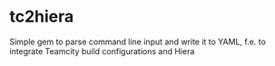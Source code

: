 tc2hiera
========

Simple gem to parse command line input and write it to YAML, f.e. to integrate Teamcity build configurations and Hiera
